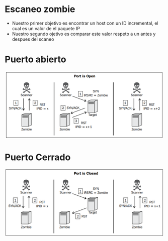# Escaneo zombie #

 * Nuestro primer objetivo es encontrar un host con un ID incremental, el cual es un valor de el paquete IP
 * Nuestro segundo ojetivo es comparar este valor respeto a un antes y despues del scaneo

# Puerto abierto #

![alt-text](img/7.png) 
   
# Puerto Cerrado #

![alt-text](img/9.png)
